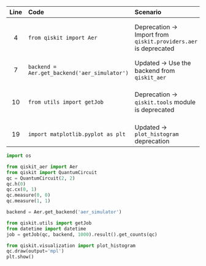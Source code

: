 | Line | Code | Scenario | Reference | Artifact | Refactoring |   
| :--: | :--- | :------- | :-------: | :------- | :---------- | 
| 4 | `from qiskit import Aer` | Deprecation -> Import from `qiskit.providers.aer` is deprecated | qrn_notax_ddbb-4194776d-c578-4b79-8dc6-9c5e286bc808 | qiskit.providers.aer | `from qiskit_aer import Aer` | 
| 7 | `backend = Aer.get_backend('aer_simulator')` | Updated -> Use the backend from `qiskit_aer` | IK | backend | `backend = Aer.get_backend('aer_simulator')` | 
| 10 | `from utils import getJob` | Deprecation -> `qiskit.tools` module is deprecated | qrn_notax_ddbb-12ee0486-d662-444e-bf93-2dc6e1e66ac2 | utils | `from qiskit.utils import getJob` | 
| 19 | `import matplotlib.pyplot as plt` | Updated -> `plot_histogram` deprecation | IK | matplotlib | `from qiskit.visualization import plot_histogram` |

```python
import os

from qiskit_aer import Aer
from qiskit import QuantumCircuit 
qc = QuantumCircuit(2, 2)
qc.h(0)
qc.cx(0, 1)
qc.measure(0, 0)
qc.measure(1, 1)

backend = Aer.get_backend('aer_simulator')

from qiskit.utils import getJob
from datetime import datetime
job = getJob(qc, backend, 1000).result().get_counts(qc)

from qiskit.visualization import plot_histogram
qc.draw(output='mpl')
plt.show()
```
